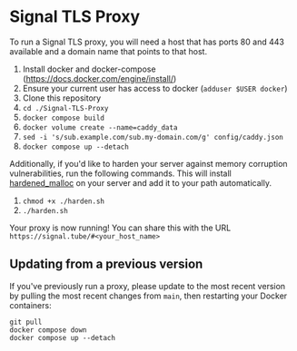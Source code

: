 # Signal TLS Proxy

To run a Signal TLS proxy, you will need a host that has ports 80 and 443 available and a domain name that points to that host.

1. Install docker and docker-compose (https://docs.docker.com/engine/install/)
1. Ensure your current user has access to docker (`adduser $USER docker`)
1. Clone this repository
2. `cd ./Signal-TLS-Proxy`
1. `docker compose build`
1. `docker volume create --name=caddy_data`
1. `sed -i 's/sub.example.com/sub.my-domain.com/g' config/caddy.json`
1. `docker compose up --detach`

Additionally, if you'd like to harden your server against memory corruption vulnerabilities, run the following commands. This will install [hardened_malloc](https://github.com/GrapheneOS/hardened_malloc) on your server and add it to your path automatically.

1. `chmod +x ./harden.sh`
2. `./harden.sh`

Your proxy is now running! You can share this with the URL `https://signal.tube/#<your_host_name>`

## Updating from a previous version

If you've previously run a proxy, please update to the most recent version by pulling the most recent changes from `main`, then restarting your Docker containers:

```shell
git pull
docker compose down
docker compose up --detach
```
